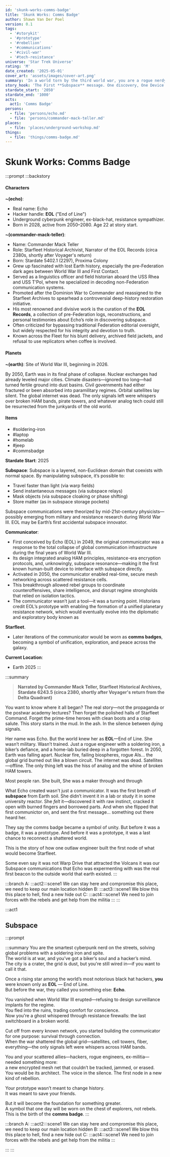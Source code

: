 ```yaml
---
id: 'skunk-works-comms-badge'
title: 'Skunk Works: Comms Badge'
author: Shawn Van Der Poel
version: 0.1
tags:
  - '#storykit'
  - '#prototype'
  - '#rebellion'
  - '#communications'
  - '#civil-war'
  - '#tech-resistance'
universe: 'Star Trek Universe'
rating: 'M'
date_created: '2025-05-01'
cover_art: 'assets/images/cover-art.png'
summary: 'In a world torn by the third world war, you are a rogue nerdy engineer hacker handle **EOL**. You must discover subspace and invent from the ground up. A secure faster-than-light (FTL) communication device that could unify your community, your state, and the entire fragmented resistance, known as **Starfleet**'
story_hook: 'The First **Subspace** message. One discovery, One Device. The fate of a rebellion rests on your wisdom and your soldering iron.'
stardate_start: '2050'
stardate_end: '1000'
acts:
  act1: 'Comms Badge'
persons:
  - file: 'persons/echo.md'
  - file: 'persons/commander-mack-teller.md'
places:
  - file: 'places/underground-workshop.md'
things:
  - file: 'things/comms-badge.md'
---
```


# Skunk Works: Comms Badge
:::prompt
:::backstory

#### Characters
**~(echo)**:
- Real name: Echo  
- Hacker handle: **EOL** ("End of Line")  
- Underground cyberpunk engineer, ex-black-hat, resistance sympathizer.  
- Born in 2028, active from 2050–2080. Age 22 at story start.

**~(commander-mack-teller)**:
- Name: Commander Mack Teller  
- Role: Starfleet Historical Archivist, Narrator of the EOL Records (circa 2380s, shortly after Voyager's return)  
- Born: Stardate 5402.1 (2297), Proxima Colony  
- Grew up fascinated with lost Earth history, especially the pre-Federation dark ages between World War III and First Contact.
- Served as a linguistics officer and field historian aboard the USS Rhea and USS T’Pol, where he specialized in decoding non-Federation communication systems.
- Promoted after the Dominion War to Commander and reassigned to the Starfleet Archives to spearhead a controversial deep-history restoration initiative.
- His most renowned and divisive work is the curation of the **EOL Records**, a collection of pre-Federation logs, reconstructions, and personal testimonies about Echo’s role in discovering subspace.
- Often criticized for bypassing traditional Federation editorial oversight, but widely respected for his integrity and devotion to truth.
- Known across the Fleet for his blunt delivery, archived field jackets, and refusal to use replicators when coffee is involved.

#### Planets
**~(earth)**:
Site of World War III, beginning in 2026.

By 2050, Earth was in its final phase of collapse. Nuclear exchanges had already leveled major cities. Climate disasters—ignored too long—had turned fertile ground into dust basins. Civil governments had either fractured or been absorbed into paramilitary regimes. Orbital satellites lay silent. The global internet was dead. The only signals left were whispers over broken HAM bands, pirate towers, and whatever analog tech could still be resurrected from the junkyards of the old world.

#### Items
- #soldering-iron
- #laptop
- #homelab
- #jeep
- #commsbadge

**Stardate Start**: 2025

**Subspace**:
Subspace is a layered, non-Euclidean domain that coexists with normal space. By manipulating subspace, it’s possible to:
- Travel faster than light (via warp fields)
- Send instantaneous messages (via subspace relays)
- Mask objects (via subspace cloaking or phase shifting)
- Store matter (as in subspace storage pockets)

Subspace communications were theorized by mid-21st-century physicists—possibly emerging from military and resistance research during World War III. EOL may be Earth’s first accidental subspace innovator.

**Communicator**:
- First conceived by Echo (EOL) in 2049, the original communicator was a response to the total collapse of global communication infrastructure during the final years of World War III.
- Its design integrated analog HAM principles, resistance-era encryption protocols, and, unknowingly, subspace resonance—making it the first known human-built device to interface with subspace directly.
- Activated in 2050, the communicator enabled real-time, secure mesh networking across scattered resistance cells. 
- This breakthrough allowed rebel groups to coordinate counteroffensives, share intelligence, and disrupt regime strongholds that relied on isolation tactics.
- The communicator wasn’t just a tool—it was a turning point. Historians credit EOL’s prototype with enabling the formation of a unified planetary resistance network, which would eventually evolve into the diplomatic and exploratory body known as 

**Starfleet**.
- Later iterations of the communicator would be worn as **comms badges**, becoming a symbol of unification, exploration, and peace across the galaxy.

**Current Location**:
- Earth 2025
:::

:::summary
> **Narrated by Commander Mack Teller, Starfleet Historical Archives, Stardate 6243.5 (circa 2380, shortly after Voyager's return from the Delta Quadrant)**

You want to know where it all began? The real story—not the propaganda or the postwar academy lectures? Then forget the polished halls of Starfleet Command. Forget the prime-time heroes with clean boots and a crisp salute. This story starts in the mud. In the ash. In the silence between dying signals.

Her name was Echo. But the world knew her as **EOL**—End of Line. She wasn’t military. Wasn’t trained. Just a rogue engineer with a soldering iron, a biker’s defiance, and a home-lab buried deep in a forgotten forest. In 2050, Earth was falling apart. Nuclear fire, failing biospheres, rogue AIs... the global grid burned out like a blown circuit. The internet was dead. Satellites—offline. The only thing left was the hiss of analog and the whine of broken HAM towers.

Most people ran. She built, She was a maker through and through

What Echo created wasn't just a communicator. It was the first breath of **subspace** from Earth soil. She didn’t invent it in a lab or study it in some university reactor. She *felt* it—discovered it with raw instinct, cracked it open with burned fingers and borrowed parts. And when she flipped that first communictor on, and sent the first message... something out there heard her.

They say the comms badge became a symbol of unity. But before it was a badge, it was a prototype. And before it was a prototype, it was a last chance to reconnect a shattered world. 

This is the story of how one outlaw engineer built the first node of what would become Starfleet.

Some even say it was not Warp Drive that attracted the Volcans it was our Subspace communications that Echo was expermenting with was the real first beacon to the outside world that earth existed.
:::

:::branch
A: :::act2:::scene1 We can stay here and compromise this place, we need to keep our main location hidden
B: :::act3:::scene1 We blow this this place to hell, find a new hide out
C: :::act4:::scene1 We need to join forces with the rebels and get help from the militia 
::: :::



:::act1
## Subspace
:::prompt

:::summary
You are the smartest cyberpunk nerd on the streets, solving global problems with a soldering iron and spite.  
The world is at war, and you’ve got a biker’s soul and a hacker’s mind.  
The city is a crater, the grid is dust, but you're still wired in—if you want to call it that.

Once a rising star among the world’s most notorious black hat hackers, **you** were known only as **EOL** — End of Line.  
But before the war, they called you something else: **Echo**.

You vanished when World War III erupted—refusing to design surveillance implants for the regime.  
You fled into the ruins, trading comfort for conscience.  
Now you're a ghost whispered through resistance firewalls: the last switchboard in a broken world.

Cut off from every known network, you started building the communicator for one purpose: survival through connection.  
When the war shattered the global grid—satellites, cell towers, fiber, everything—the only signals left were whispers across HAM bands.

You and your scattered allies—hackers, rogue engineers, ex-militia—needed something more:  
a new encrypted mesh net that couldn’t be tracked, jammed, or erased.  
You would be its architect. The voice in the silence. The first node in a new kind of rebellion.

Your prototype wasn’t meant to change history.  
It was meant to save your friends.

But it will become the foundation for something greater.  
A symbol that one day will be worn on the chest of explorers, not rebels.  
This is the birth of the **comms badge**.
:::

:::branch
A: :::act2:::scene1 We can stay here and compromise this place, we need to keep our main location hidden
B: :::act3:::scene1 We blow this this place to hell, find a new hide out
C: :::act4:::scene1 We need to join forces with the rebels and get help from the militia 
:::


::: :::
